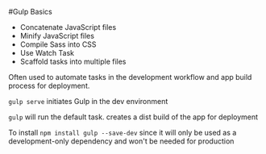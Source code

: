#Gulp Basics

* Concatenate JavaScript files
* Minify JavaScript files
* Compile Sass into CSS
* Use Watch Task
* Scaffold tasks into multiple files

Often used to automate tasks in the development workflow and app build process for deployment.

`gulp serve` initiates Gulp in the dev environment

`gulp` will run the default task. creates a dist build of the app for deployment

To install `npm install gulp --save-dev` since it will only be used as a development-only dependency and won't be needed for production
